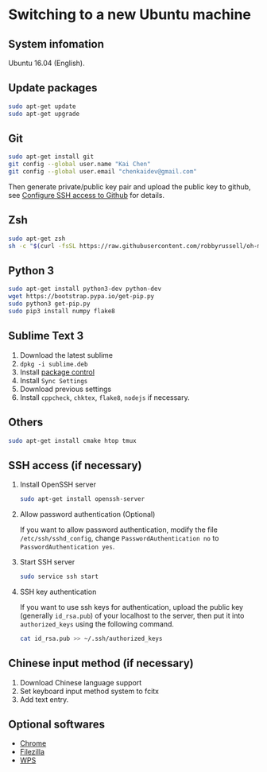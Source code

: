 # Switching to a new Ubuntu machine

## System infomation
Ubuntu 16.04 (English).

## Update packages
```bash
sudo apt-get update
sudo apt-get upgrade
```

##  Git
```bash
sudo apt-get install git
git config --global user.name "Kai Chen"
git config --global user.email "chenkaidev@gmail.com"
```

Then generate private/public key pair and upload the public key to github, see [Configure SSH access to Github](https://github.com/hellock/easyguide/blob/master/github.md) for details.

## Zsh
```bash
sudo apt-get zsh
sh -c "$(curl -fsSL https://raw.githubusercontent.com/robbyrussell/oh-my-zsh/master/tools/install.sh)"
```

## Python 3
```bash
sudo apt-get install python3-dev python-dev
wget https://bootstrap.pypa.io/get-pip.py
sudo python3 get-pip.py
sudo pip3 install numpy flake8
```

## Sublime Text 3
1. Download the latest sublime
2. `dpkg -i sublime.deb`
3. Install [package control](https://packagecontrol.io/installation)
4. Install `Sync Settings`
5. Download previous settings
6. Install `cppcheck`, `chktex`, `flake8`, `nodejs` if necessary.

## Others
```bash
sudo apt-get install cmake htop tmux
```

## SSH access (if necessary)
1. Install OpenSSH server

    ```bash
    sudo apt-get install openssh-server
    ```

2. Allow password authentication (Optional)

    If you want to allow password authentication, modify the file `/etc/ssh/sshd_config`, change `PasswordAuthentication no` to `PasswordAuthentication yes`.

3. Start SSH server

    ```bash
    sudo service ssh start
    ```

4. SSH key authentication

    If you want to use ssh keys for authentication, upload the public key (generally `id_rsa.pub`) of your localhost to the server, then put it into `authorized_keys` using the following command.

    ```bash
    cat id_rsa.pub >> ~/.ssh/authorized_keys
    ```

## Chinese input method (if necessary)
1. Download Chinese language support
2. Set keyboard input method system to fcitx
3. Add text entry.

## Optional softwares
- [Chrome](https://www.google.com/chrome/browser/desktop/index.html)
- [Filezilla](https://filezilla-project.org/download.php?type=client)
- [WPS](http://wps-community.org/downloads)